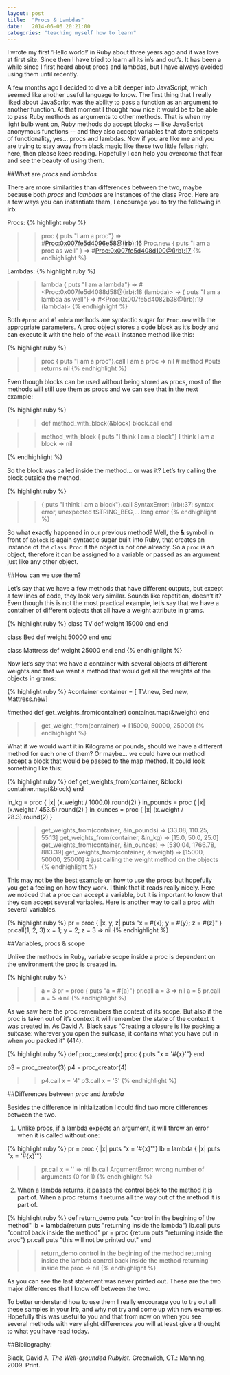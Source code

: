 ```yaml
---
layout: post
title:  "Procs & Lambdas"
date:   2014-06-06 20:21:00
categories: "teaching myself how to learn"
---
```


I wrote my first ‘Hello world!’ in Ruby about three years ago and it was love at first site. Since then I have tried to learn all its in’s and out’s. It has been a while since I first heard about procs and lambdas, but I have always avoided using them until recently.

A few months ago I decided to dive a bit deeper into JavaScript, which seemed like another useful language to know. The first thing that I really liked about JavaScript was the ability to pass a function as an argument to another function. At that moment I thought how nice it would be to be able to pass Ruby methods as arguments to other methods. That is when my light bulb went on, Ruby methods do accept blocks –- like JavaScript anonymous functions -- and they also accept variables that store snippets of functionality, yes... procs and lambdas. Now if you are like me and you are trying to stay away from black magic like these two little fellas right here, then please keep reading. Hopefully I can help you overcome that fear and see the beauty of using them.


##What are *procs* and *lambdas*


There are more similarities than differences between the two, maybe because both *procs* and *lambdas* are instances of the class Proc. Here are a few ways you can instantiate them, I encourage you to try the following in **irb**:


Procs:
{% highlight ruby %}
>> proc { puts "I am a proc"}
=> #<Proc:0x007fe5d4096e58@(irb):16>
>> Proc.new { puts "I am a proc as well" }
=> #<Proc:0x007fe5d408d100@(irb):17>
{% endhighlight %}


Lambdas:
{% highlight ruby %}
>> lambda { puts "I am a lambda"}
=> #<Proc:0x007fe5d4088d58@(irb):18 (lambda)>
>> -> { puts "I am a lambda as well"}
=> #<Proc:0x007fe5d4082b38@(irb):19 (lambda)>
  {% endhighlight %}


Both `#proc` and `#lambda` methods are syntactic sugar for `Proc.new` with the appropriate parameters. A proc object stores a code block as it’s body and can execute it with the help of the `#call` instance method like this:

{% highlight ruby %}
>> proc { puts "I am a proc"}.call
I am a proc
=> nil     # method #puts returns nil
{% endhighlight %}


Even though blocks can be used without being stored as procs, most of the methods will still use them as procs and we can see that in the next example:







{% highlight ruby %}
>>def method_with_block(&block)
>>    block.call
>>end

>>method_with_block { puts "I think I am a block"}
I think I am a block
=> nil

{% endhighlight %}


So the block was called inside the method… or was it? Let’s try calling the block outside the method.


{% highlight ruby %}
>> { puts "I think I am a block"}.call
SyntaxError: (irb):37: syntax error, unexpected tSTRING_BEG,... long error
{% endhighlight %}


So what exactly happened in our previous method? Well, the **&** symbol in front of `&block` is again syntactic sugar built into Ruby, that creates an instance of the `class Proc` if the object is not one already. So a `proc` is an object, therefore it can be assigned to a variable or passed as an argument just like any other object.



##How can we use them?


Let’s say that we have a few methods that have different outputs, but except a few lines of code, they look very similar.  Sounds like repetition, doesn’t it? Even though this is not the most practical example, let’s say that we have a container of different objects that all have a weight attribute in grams.

{% highlight ruby %}
class TV
  def weight
    15000
  end
end

class Bed
  def weight
    50000
  end
end

class Mattress
  def weight
    25000
  end
end
{% endhighlight %}



Now let’s say that we have a container with several objects of different weights and that we want a method that would get all the weights of the objects in grams:


{% highlight ruby %}
#container
container = [ TV.new, Bed.new, Mattress.new]

#method
def get_weights_from(container)
  container.map(&:weight)
end

>>get_weight_from(container)
=> [15000, 50000, 25000]
{% endhighlight %}


What if we would want it in Kilograms or pounds, should we have a different method for each one of them? Or maybe… we could have our method accept a block that would be passed to the map method. It could look something like this:


{% highlight ruby %}
def get_weights_from(container, &block)
  container.map(&block)
end

in_kg = proc { |x| (x.weight / 1000.0).round(2) }
in_pounds = proc { |x| (x.weight / 453.5).round(2) }
in_ounces = proc { |x| (x.weight / 28.3).round(2) }

>> get_weights_from(container, &in_pounds)
=> [33.08, 110.25, 55.13]
>> get_weights_from(container, &in_kg)
=> [15.0, 50.0, 25.0]
>> get_weights_from(container, &in_ounces)
=> [530.04, 1766.78, 883.39]
>> get_weights_from(container, &:weight)
=> [15000, 50000, 25000]  # just calling the weight method on the objects
{% endhighlight %}



This may not be the best example on how to use the procs but hopefully you get a feeling on how they work. I think that it reads really nicely. Here we noticed that a proc can accept a variable, but it is important to know that they can accept several variables. Here is another way to call a proc with several variables.

{% highlight ruby %}
pr = proc { |x, y, z|  puts "x = #{x}; y = #{y}; z = #{z}" }
pr.call(1, 2, 3)
x = 1; y = 2; z = 3
=> nil
{% endhighlight %}


##Variables, procs & scope


Unlike the methods in Ruby, variable scope inside a proc is dependent on the environment the proc is created in.

{% highlight ruby %}
>>a = 3
>>pr = proc { puts "a = #{a}"}
>> pr.call
a = 3
=> nil
>>a  = 5
>> pr.call
a = 5
=>nil
{% endhighlight %}


As we saw here the proc remembers the context of its scope. But also if the proc is taken out of it’s context it will remember the state of the context it was created in. As David A. Black says “Creating a closure is like packing a suitcase: wherever you open the suitcase, it contains what you have put in when you packed it” (414).

{% highlight ruby %}
def proc_creator(x)
  proc { puts "x = '#{x}'"}
end

p3 = proc_creator(3)
p4 = proc_creator(4)

>> p4.call
x = '4'
>> p3.call
x = '3'
{% endhighlight %}


##Differences between *proc* and *lambda*


Besides the difference in initialization I could find two more differences between the two.

1. Unlike procs,  if a lambda expects an argument, it will throw an error when it is called without one:

{% highlight ruby %}
pr = proc { |x| puts "x = '#{x}'"}
lb  = lambda  { |x|  puts "x = '#{x}'"}
>> pr.call
x = ''
=> nil
>> lb.call
ArgumentError: wrong number of arguments (0 for 1)
{% endhighlight %}


2. When a lambda returns, it passes the control back to the method it is part of. When a proc returns it returns all the way out of the method it is part of.


{% highlight ruby %}
def return_demo
  puts "control in the begining of the method"
  lb = lambda{return puts "returning inside the lambda"}
  lb.call
  puts "control back inside the method"
  pr = proc {return puts "returning inside the proc"}
  pr.call
  puts "this will not be printed out"
end

>> return_demo
control in the begining of the method
returning inside the lambda
control back inside the method
returning inside the proc
=> nil
{% endhighlight %}


As you can see the last statement was never printed out. These are the two major differences that I know off between the two.



To better understand how to use them I really encourage you to try out all these samples in your **irb**, and why not try and come up with new examples. Hopefully this was useful to you and that from now on when you see several methods with very slight differences you will at least give a thought to what you have read today.


##Bibliography:

Black, David A. *The Well-grounded Rubyist*. Greenwich, CT.: Manning, 2009. Print.
